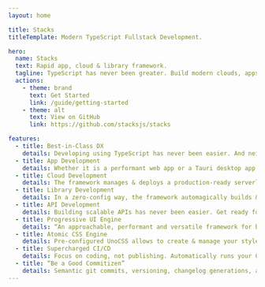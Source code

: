 ```yaml
---
layout: home

title: Stacks
titleTemplate: Modern TypeScript Fullstack Development.

hero:
  name: Stacks
  text: Rapid app, cloud & library framework.
  tagline: TypeScript has never been greater. Build modern clouds, apps & framework-agnostic libraries, faster.
  actions:
    - theme: brand
      text: Get Started
      link: /guide/getting-started
    - theme: alt
      text: View on GitHub
      link: https://github.com/stacksjs/stacks

features:
  - title: Best-in-Class DX
    details: Developing using TypeScript has never been easier. And neither has been the management of your projects.
  - title: App Development
    details: Whether it is a performant web app or a Tauri desktop app, let Stacks handle the heavy-lifting for you. Maybe both?
  - title: Cloud Development
    details: The framework manages & deploys a production-ready serverless cloud for you. Inside your own account.
  - title: Library Development
    details: In a zero-config way, the framework automagically builds & distributes component & function libraries for you.
  - title: API Development
    details: Building scalable APIs has never been easier. Get ready for the power of Stacks.
  - title: Progressive UI Engine
    details: “An approachable, performant and versatile framework for building web user interfaces.” — Vue
  - title: Atomic CSS Engine
    details: Pre-configured UnoCSS allows to create & manage your style guides with ease—Tailwind CSS, Windi CSS, Bootstrap, ... pick your flavor.
  - title: Supercharged CI/CD
    details: Focus on coding, not publishing. Automatically runs your CI, fixes code style issues, tags releases & creates its changelogs, runs the test suite, etc.
  - title: “Be a Good Commitizen”
    details: Semantic git commits, versioning, changelog generations, and npm releases—we got ya.
---
```

